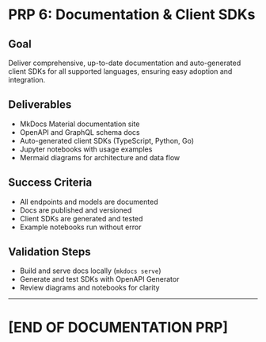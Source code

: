 # PRP 6: Documentation & Client SDKs

## Goal
Deliver comprehensive, up-to-date documentation and auto-generated client SDKs for all supported languages, ensuring easy adoption and integration.

## Deliverables
- MkDocs Material documentation site
- OpenAPI and GraphQL schema docs
- Auto-generated client SDKs (TypeScript, Python, Go)
- Jupyter notebooks with usage examples
- Mermaid diagrams for architecture and data flow

## Success Criteria
- All endpoints and models are documented
- Docs are published and versioned
- Client SDKs are generated and tested
- Example notebooks run without error

## Validation Steps
- Build and serve docs locally (`mkdocs serve`)
- Generate and test SDKs with OpenAPI Generator
- Review diagrams and notebooks for clarity

---

# [END OF DOCUMENTATION PRP]
